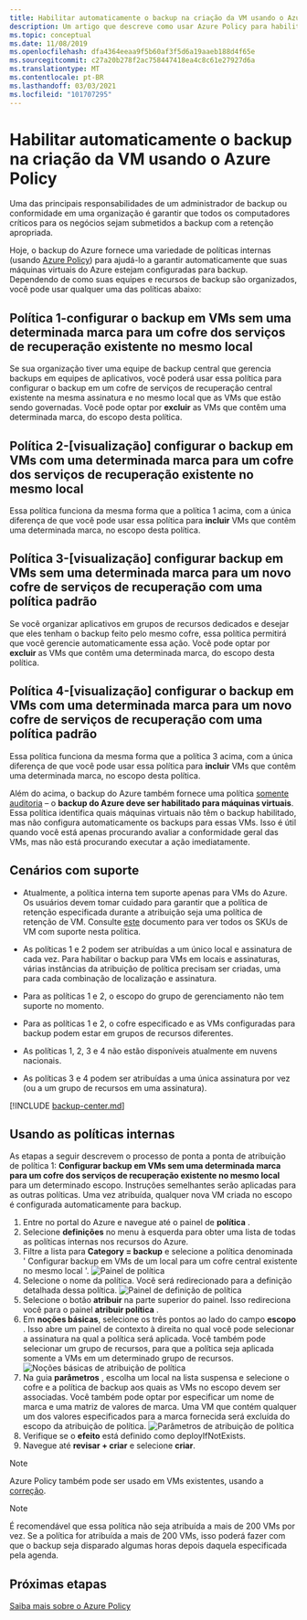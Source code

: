 ```yaml
---
title: Habilitar automaticamente o backup na criação da VM usando o Azure Policy
description: Um artigo que descreve como usar Azure Policy para habilitar o backup automaticamente para todas as VMs criadas em um determinado escopo
ms.topic: conceptual
ms.date: 11/08/2019
ms.openlocfilehash: dfa4364eeaa9f5b60af3f5d6a19aaeb188d4f65e
ms.sourcegitcommit: c27a20b278f2ac758447418ea4c8c61e27927d6a
ms.translationtype: MT
ms.contentlocale: pt-BR
ms.lasthandoff: 03/03/2021
ms.locfileid: "101707295"
---
```

# <a name="auto-enable-backup-on-vm-creation-using-azure-policy"></a>Habilitar automaticamente o backup na criação da VM usando o Azure Policy

Uma das principais responsabilidades de um administrador de backup ou conformidade em uma organização é garantir que todos os computadores críticos para os negócios sejam submetidos a backup com a retenção apropriada.

Hoje, o backup do Azure fornece uma variedade de políticas internas (usando [Azure Policy](../governance/policy/overview.md)) para ajudá-lo a garantir automaticamente que suas máquinas virtuais do Azure estejam configuradas para backup. Dependendo de como suas equipes e recursos de backup são organizados, você pode usar qualquer uma das políticas abaixo:

## <a name="policy-1---configure-backup-on-vms-without-a-given-tag-to-an-existing-recovery-services-vault-in-the-same-location"></a>Política 1-configurar o backup em VMs sem uma determinada marca para um cofre dos serviços de recuperação existente no mesmo local

Se sua organização tiver uma equipe de backup central que gerencia backups em equipes de aplicativos, você poderá usar essa política para configurar o backup em um cofre de serviços de recuperação central existente na mesma assinatura e no mesmo local que as VMs que estão sendo governadas. Você pode optar por **excluir** as VMs que contêm uma determinada marca, do escopo desta política.

## <a name="policy-2---preview-configure-backup-on-vms-with-a-given-tag-to-an-existing-recovery-services-vault-in-the-same-location"></a>Política 2-[visualização] configurar o backup em VMs com uma determinada marca para um cofre dos serviços de recuperação existente no mesmo local
Essa política funciona da mesma forma que a política 1 acima, com a única diferença de que você pode usar essa política para **incluir** VMs que contêm uma determinada marca, no escopo desta política. 

## <a name="policy-3---preview-configure-backup-on-vms-without-a-given-tag-to-a-new-recovery-services-vault-with-a-default-policy"></a>Política 3-[visualização] configurar backup em VMs sem uma determinada marca para um novo cofre de serviços de recuperação com uma política padrão
Se você organizar aplicativos em grupos de recursos dedicados e desejar que eles tenham o backup feito pelo mesmo cofre, essa política permitirá que você gerencie automaticamente essa ação. Você pode optar por **excluir** as VMs que contêm uma determinada marca, do escopo desta política.

## <a name="policy-4---preview-configure-backup-on-vms-with-a-given-tag-to-a-new-recovery-services-vault-with-a-default-policy"></a>Política 4-[visualização] configurar o backup em VMs com uma determinada marca para um novo cofre de serviços de recuperação com uma política padrão
Essa política funciona da mesma forma que a política 3 acima, com a única diferença de que você pode usar essa política para **incluir** VMs que contêm uma determinada marca, no escopo desta política. 

Além do acima, o backup do Azure também fornece uma política [somente auditoria](../governance/policy/concepts/effects.md#audit) – o **backup do Azure deve ser habilitado para máquinas virtuais**. Essa política identifica quais máquinas virtuais não têm o backup habilitado, mas não configura automaticamente os backups para essas VMs. Isso é útil quando você está apenas procurando avaliar a conformidade geral das VMs, mas não está procurando executar a ação imediatamente.

## <a name="supported-scenarios"></a>Cenários com suporte

* Atualmente, a política interna tem suporte apenas para VMs do Azure. Os usuários devem tomar cuidado para garantir que a política de retenção especificada durante a atribuição seja uma política de retenção de VM. Consulte [este](./backup-azure-policy-supported-skus.md) documento para ver todos os SKUs de VM com suporte nesta política.

* As políticas 1 e 2 podem ser atribuídas a um único local e assinatura de cada vez. Para habilitar o backup para VMs em locais e assinaturas, várias instâncias da atribuição de política precisam ser criadas, uma para cada combinação de localização e assinatura.

* Para as políticas 1 e 2, o escopo do grupo de gerenciamento não tem suporte no momento.

* Para as políticas 1 e 2, o cofre especificado e as VMs configuradas para backup podem estar em grupos de recursos diferentes.

* As políticas 1, 2, 3 e 4 não estão disponíveis atualmente em nuvens nacionais.

* As políticas 3 e 4 podem ser atribuídas a uma única assinatura por vez (ou a um grupo de recursos em uma assinatura).

[!INCLUDE [backup-center.md](../../includes/backup-center.md)]

## <a name="using-the-built-in-policies"></a>Usando as políticas internas

As etapas a seguir descrevem o processo de ponta a ponta de atribuição de política 1: **Configurar backup em VMs sem uma determinada marca para um cofre dos serviços de recuperação existente no mesmo local** para um determinado escopo. Instruções semelhantes serão aplicadas para as outras políticas. Uma vez atribuída, qualquer nova VM criada no escopo é configurada automaticamente para backup.

1. Entre no portal do Azure e navegue até o painel de **política** .
2. Selecione **definições** no menu à esquerda para obter uma lista de todas as políticas internas nos recursos do Azure.
3. Filtre a lista para **Category = backup** e selecione a política denominada ' Configurar backup em VMs de um local para um cofre central existente no mesmo local '.
![Painel de política](./media/backup-azure-auto-enable-backup/policy-dashboard.png)
4. Selecione o nome da política. Você será redirecionado para a definição detalhada dessa política.
![Painel de definição de política](./media/backup-azure-auto-enable-backup/policy-definition-blade.png)
5. Selecione o botão **atribuir** na parte superior do painel. Isso redireciona você para o painel **atribuir política** .
6. Em **noções básicas**, selecione os três pontos ao lado do campo **escopo** . Isso abre um painel de contexto à direita no qual você pode selecionar a assinatura na qual a política será aplicada. Você também pode selecionar um grupo de recursos, para que a política seja aplicada somente a VMs em um determinado grupo de recursos.
![Noções básicas de atribuição de política](./media/backup-azure-auto-enable-backup/policy-assignment-basics.png)
7. Na guia **parâmetros** , escolha um local na lista suspensa e selecione o cofre e a política de backup aos quais as VMs no escopo devem ser associadas. Você também pode optar por especificar um nome de marca e uma matriz de valores de marca. Uma VM que contém qualquer um dos valores especificados para a marca fornecida será excluída do escopo da atribuição de política.
![Parâmetros de atribuição de política](./media/backup-azure-auto-enable-backup/policy-assignment-parameters.png)
8. Verifique se o **efeito** está definido como deployIfNotExists.
9. Navegue até **revisar + criar** e selecione **criar**.

> [!NOTE]
>
> Azure Policy também pode ser usado em VMs existentes, usando a [correção](../governance/policy/how-to/remediate-resources.md).

> [!NOTE]
>
> É recomendável que essa política não seja atribuída a mais de 200 VMs por vez. Se a política for atribuída a mais de 200 VMs, isso poderá fazer com que o backup seja disparado algumas horas depois daquela especificada pela agenda.

## <a name="next-steps"></a>Próximas etapas

[Saiba mais sobre o Azure Policy](../governance/policy/overview.md)